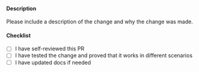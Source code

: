 #### Description

Please include a description of the change and why the change was made.

#### Checklist

- [ ] I have self-reviewed this PR
- [ ] I have tested the change and proved that it works in different scenarios
- [ ] I have updated docs if needed
